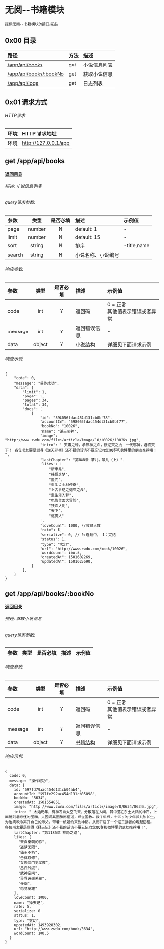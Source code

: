 # 无阅--书籍模块

	提供无阅--书籍模块的接口描述。


## 0x00 <span id = "main">目录</span>

|路径|方法|描述|
|:---|:---|:---|
|[/app/api/books](#book-list)|get|小说信息列表|
|[/app/api/books/:bookNo](#book-get)|get|获取小说信息|
|[/app/api/logs](#log-list)|get|日志列表|


## 0x01 请求方式
###### HTTP请求

|环境|HTTP 请求地址|
|:---|:---|
|环境|http://127.0.0.1/app

##  <span id = "book-list">get /app/api/books</span>
####  [返回目录](#main)

######  描述:  小说信息列表

###### query请求参数:

|参数|类型|是否必填|描述|示例值|
|:---|:---:|:---:|:---|:---|
|page|number|N|default: 1|-|
|limit|number|N|default: 15|-|
|sort|string|N|排序|-title,name|
|search|string|N|小说名称、小说编号||

###### 响应参数:

|参数|类型|是否必填|描述|示例值|
|:---|:---:|:---:|:---|:---|
|code|int|Y|返回码|0 = 正常<br>其他值表示错误或者异常|
|message|int|Y|返回错误信息|-|
|data|object|Y|[小说结构](#book-structure)| 详细见下面请求示例|

###### 响应示例:

```
{
    "code": 0, 
    "message": "操作成功", 
    "data": {
        "limit": 1, 
        "page": 1, 
        "pages": 34, 
        "total": 34,
        "docs": [
            {
                "id": "598056fdac454d131cb0bf78", 
                "accountId": "598056fdac454d131cb0bf77", 
                "bookNo": "10026", 
                "name": "逆天邪神", 
                "image": "http://www.zwdu.com/files/article/image/10/10026/10026s.jpg", 
                "intro": " 天毒之珠，承邪神之血，修逆天之力，一代邪神，君临天下！ 各位书友要是觉得《逆天邪神》还不错的话请不要忘记向您QQ群和微博里的朋友推荐哦！ ", 
                "lastChapter": "第888章 苓儿，苓儿（上）", 
                "likes": [
                    "新奉系", 
                    "韩娱之梦", 
                    "蛊门", 
                    "重生之山村传奇", 
                    "上古世纪之诺亚之战", 
                    "重生潜入梦", 
                    "电影位面大冒险", 
                    "铁血大明", 
                    "天下", 
                    "驱魔人"
                ], 
                "loveCount": 1000, //收藏人数
                "rate": 5, 
                "serialize": 0, // 0:连载中， 1：完结
                "status": 1, 
                "type": "玄幻", 
                "url": "http://www.zwdu.com/book/10026", 
                "wordCount": 100.5,
                "createdAt": 1501602269,
                "updatedAt": 1501625690, 
            }
        ], 
    }
}

```

##  <span id = "book-get">get /app/api/books/:bookNo</span>
####  [返回目录](#main)

######  描述: 获取小说信息

###### query请求参数:

|参数|类型|是否必填|描述|示例值|
|:---|:---:|:---:|:---|:---|

###### 响应参数:

|参数|类型|是否必填|描述|示例值|
|:---|:---:|:---:|:---|:---|
|code|int|Y|返回码|0 = 正常<br>其他值表示错误或者异常|
|message|int|Y|返回错误信息|-|
|data|object|Y|[书籍结构](#book-structure)| 详细见下面请求示例|

###### 响应示例:

```
{
  code: 0,
  message: "操作成功",
  data: {
    id: "597fd79aac454d131cb04ab4",
    accountId: "597fe292ac454d131cb05098",
    bookNo: "8634",
    createdAt: 1501554851,
    image: "http://www.zwdu.com/files/article/image/8/8634/8634s.jpg",
    intro: " 太始元年，有神石自太空飞来，分散落在人间，其中落在东土大陆的神石，上面镌刻着奇怪的图腾，人因观其图腾而悟道，后立国教。数千年后，十四岁的少年孤儿陈长生，为治病改命离开自己的师父，带着一纸婚约来到神都，从而开启了一个逆天强者的崛起征程。 各位书友要是觉得《择天记》还不错的话请不要忘记向您QQ群和微博里的朋友推荐哦！",
    lastChapter: "第1185章 神隐之路",
    likes: [
      "来自秦朝的你",
      "盗梦无限",
      "仙王不朽",
      "合体双修",
      "女修宗门男掌教",
      "吕氏外戚",
      "武神空间",
      "异界逍遥系统",
      "寻烟",
      "电竞英雄"
    ],
    loveCount: 1000,
    name: "择天记",
    rate: 5,
    serialize: 0,
    status: 1,
    type: "玄幻",
    updatedAt: 1493928302,
    url: "http://www.zwdu.com/book/8634",
    wordCount: 100.5
  }
}
```